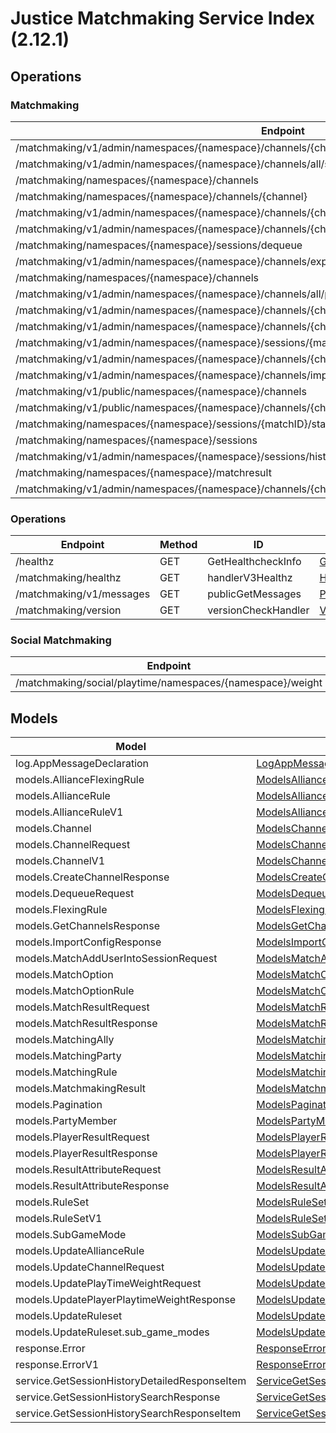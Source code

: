 [//]: # (<< template file: justice_py_sdk_codegen/__main__.py)

# Justice Matchmaking Service Index (2.12.1)


## Operations

### Matchmaking
| Endpoint | Method | ID | Class | Wrapper |
|---|---|---|---|---|
| /matchmaking/v1/admin/namespaces/{namespace}/channels/{channelName}/sessions/{matchID} | POST | AddUserIntoSessionInChannel | [AddUserIntoSessionInChannel](../accelbyte_py_sdk/api/matchmaking/operations/matchmaking/add_user_into_session_in_channel.py) | [add_user_into_session_in_channel](../accelbyte_py_sdk/api/matchmaking/wrappers/_matchmaking.py) |
| /matchmaking/v1/admin/namespaces/{namespace}/channels/all/sessions/bulk | GET | BulkGetSessions | [BulkGetSessions](../accelbyte_py_sdk/api/matchmaking/operations/matchmaking/bulk_get_sessions.py) | [bulk_get_sessions](../accelbyte_py_sdk/api/matchmaking/wrappers/_matchmaking.py) |
| /matchmaking/namespaces/{namespace}/channels | POST | CreateChannelHandler | [CreateChannelHandler](../accelbyte_py_sdk/api/matchmaking/operations/matchmaking/create_channel_handler.py) | [create_channel_handler](../accelbyte_py_sdk/api/matchmaking/wrappers/_matchmaking.py) |
| /matchmaking/namespaces/{namespace}/channels/{channel} | DELETE | DeleteChannelHandler | [DeleteChannelHandler](../accelbyte_py_sdk/api/matchmaking/operations/matchmaking/delete_channel_handler.py) | [delete_channel_handler](../accelbyte_py_sdk/api/matchmaking/wrappers/_matchmaking.py) |
| /matchmaking/v1/admin/namespaces/{namespace}/channels/{channelName}/sessions/{matchID} | DELETE | DeleteSessionInChannel | [DeleteSessionInChannel](../accelbyte_py_sdk/api/matchmaking/operations/matchmaking/delete_session_in_channel.py) | [delete_session_in_channel](../accelbyte_py_sdk/api/matchmaking/wrappers/_matchmaking.py) |
| /matchmaking/v1/admin/namespaces/{namespace}/channels/{channelName}/sessions/{matchID}/users/{userID} | DELETE | DeleteUserFromSessionInChannel | [DeleteUserFromSessionInChannel](../accelbyte_py_sdk/api/matchmaking/operations/matchmaking/delete_user_from_session_in_channel.py) | [delete_user_from_session_in_channel](../accelbyte_py_sdk/api/matchmaking/wrappers/_matchmaking.py) |
| /matchmaking/namespaces/{namespace}/sessions/dequeue | POST | DequeueSessionHandler | [DequeueSessionHandler](../accelbyte_py_sdk/api/matchmaking/operations/matchmaking/dequeue_session_handler.py) | [dequeue_session_handler](../accelbyte_py_sdk/api/matchmaking/wrappers/_matchmaking.py) |
| /matchmaking/v1/admin/namespaces/{namespace}/channels/export | GET | ExportChannels | [ExportChannels](../accelbyte_py_sdk/api/matchmaking/operations/matchmaking/export_channels.py) | [export_channels](../accelbyte_py_sdk/api/matchmaking/wrappers/_matchmaking.py) |
| /matchmaking/namespaces/{namespace}/channels | GET | GetAllChannelsHandler | [GetAllChannelsHandler](../accelbyte_py_sdk/api/matchmaking/operations/matchmaking/get_all_channels_handler.py) | [get_all_channels_handler](../accelbyte_py_sdk/api/matchmaking/wrappers/_matchmaking.py) |
| /matchmaking/v1/admin/namespaces/{namespace}/channels/all/parties | GET | GetAllPartyInAllChannel | [GetAllPartyInAllChannel](../accelbyte_py_sdk/api/matchmaking/operations/matchmaking/get_all_party_in_all_channel.py) | [get_all_party_in_all_channel](../accelbyte_py_sdk/api/matchmaking/wrappers/_matchmaking.py) |
| /matchmaking/v1/admin/namespaces/{namespace}/channels/{channelName}/parties | GET | GetAllPartyInChannel | [GetAllPartyInChannel](../accelbyte_py_sdk/api/matchmaking/operations/matchmaking/get_all_party_in_channel.py) | [get_all_party_in_channel](../accelbyte_py_sdk/api/matchmaking/wrappers/_matchmaking.py) |
| /matchmaking/v1/admin/namespaces/{namespace}/channels/{channelName}/sessions | GET | GetAllSessionsInChannel | [GetAllSessionsInChannel](../accelbyte_py_sdk/api/matchmaking/operations/matchmaking/get_all_sessions_in_channel.py) | [get_all_sessions_in_channel](../accelbyte_py_sdk/api/matchmaking/wrappers/_matchmaking.py) |
| /matchmaking/v1/admin/namespaces/{namespace}/sessions/{matchID}/history/detailed | GET | GetSessionHistoryDetailed | [GetSessionHistoryDetailed](../accelbyte_py_sdk/api/matchmaking/operations/matchmaking/get_session_history_detailed.py) | [get_session_history_detailed](../accelbyte_py_sdk/api/matchmaking/wrappers/_matchmaking.py) |
| /matchmaking/v1/admin/namespaces/{namespace}/channels/{channelName} | GET | GetSingleMatchmakingChannel | [GetSingleMatchmakingChannel](../accelbyte_py_sdk/api/matchmaking/operations/matchmaking/get_single_matchmaking_channel.py) | [get_single_matchmaking_channel](../accelbyte_py_sdk/api/matchmaking/wrappers/_matchmaking.py) |
| /matchmaking/v1/admin/namespaces/{namespace}/channels/import | POST | ImportChannels | [ImportChannels](../accelbyte_py_sdk/api/matchmaking/operations/matchmaking/import_channels.py) | [import_channels](../accelbyte_py_sdk/api/matchmaking/wrappers/_matchmaking.py) |
| /matchmaking/v1/public/namespaces/{namespace}/channels | GET | PublicGetAllMatchmakingChannel | [PublicGetAllMatchmakingChannel](../accelbyte_py_sdk/api/matchmaking/operations/matchmaking/public_get_all_matchmaking_channel.py) | [public_get_all_matchmaking_channel](../accelbyte_py_sdk/api/matchmaking/wrappers/_matchmaking.py) |
| /matchmaking/v1/public/namespaces/{namespace}/channels/{channelName} | GET | PublicGetSingleMatchmakingChannel | [PublicGetSingleMatchmakingChannel](../accelbyte_py_sdk/api/matchmaking/operations/matchmaking/public_get_single_matchmaking_channel.py) | [public_get_single_matchmaking_channel](../accelbyte_py_sdk/api/matchmaking/wrappers/_matchmaking.py) |
| /matchmaking/namespaces/{namespace}/sessions/{matchID}/status | GET | QuerySessionHandler | [QuerySessionHandler](../accelbyte_py_sdk/api/matchmaking/operations/matchmaking/query_session_handler.py) | [query_session_handler](../accelbyte_py_sdk/api/matchmaking/wrappers/_matchmaking.py) |
| /matchmaking/namespaces/{namespace}/sessions | POST | QueueSessionHandler | [QueueSessionHandler](../accelbyte_py_sdk/api/matchmaking/operations/matchmaking/queue_session_handler.py) | [queue_session_handler](../accelbyte_py_sdk/api/matchmaking/wrappers/_matchmaking.py) |
| /matchmaking/v1/admin/namespaces/{namespace}/sessions/history/search | GET | SearchSessions | [SearchSessions](../accelbyte_py_sdk/api/matchmaking/operations/matchmaking/search_sessions.py) | [search_sessions](../accelbyte_py_sdk/api/matchmaking/wrappers/_matchmaking.py) |
| /matchmaking/namespaces/{namespace}/matchresult | POST | StoreMatchResults | [StoreMatchResults](../accelbyte_py_sdk/api/matchmaking/operations/matchmaking/store_match_results.py) | [store_match_results](../accelbyte_py_sdk/api/matchmaking/wrappers/_matchmaking.py) |
| /matchmaking/v1/admin/namespaces/{namespace}/channels/{channelName} | PATCH | UpdateMatchmakingChannel | [UpdateMatchmakingChannel](../accelbyte_py_sdk/api/matchmaking/operations/matchmaking/update_matchmaking_channel.py) | [update_matchmaking_channel](../accelbyte_py_sdk/api/matchmaking/wrappers/_matchmaking.py) |

### Operations
| Endpoint | Method | ID | Class | Wrapper |
|---|---|---|---|---|
| /healthz | GET | GetHealthcheckInfo | [GetHealthcheckInfo](../accelbyte_py_sdk/api/matchmaking/operations/operations/get_healthcheck_info.py) | [get_healthcheck_info](../accelbyte_py_sdk/api/matchmaking/wrappers/_operations.py) |
| /matchmaking/healthz | GET | handlerV3Healthz | [HandlerV3Healthz](../accelbyte_py_sdk/api/matchmaking/operations/operations/handler_v3_healthz.py) | [handler_v3_healthz](../accelbyte_py_sdk/api/matchmaking/wrappers/_operations.py) |
| /matchmaking/v1/messages | GET | publicGetMessages | [PublicGetMessages](../accelbyte_py_sdk/api/matchmaking/operations/operations/public_get_messages.py) | [public_get_messages](../accelbyte_py_sdk/api/matchmaking/wrappers/_operations.py) |
| /matchmaking/version | GET | versionCheckHandler | [VersionCheckHandler](../accelbyte_py_sdk/api/matchmaking/operations/operations/version_check_handler.py) | [version_check_handler](../accelbyte_py_sdk/api/matchmaking/wrappers/_operations.py) |

### Social Matchmaking
| Endpoint | Method | ID | Class | Wrapper |
|---|---|---|---|---|
| /matchmaking/social/playtime/namespaces/{namespace}/weight | PATCH | UpdatePlayTimeWeight | [UpdatePlayTimeWeight](../accelbyte_py_sdk/api/matchmaking/operations/social_matchmaking/update_play_time_weight.py) | [update_play_time_weight](../accelbyte_py_sdk/api/matchmaking/wrappers/_social_matchmaking.py) |


## Models
| Model | Class |
|---|---|
| log.AppMessageDeclaration | [LogAppMessageDeclaration](../accelbyte_py_sdk/api/matchmaking/models/log_app_message_declaration.py) |
| models.AllianceFlexingRule | [ModelsAllianceFlexingRule](../accelbyte_py_sdk/api/matchmaking/models/models_alliance_flexing_rule.py) |
| models.AllianceRule | [ModelsAllianceRule](../accelbyte_py_sdk/api/matchmaking/models/models_alliance_rule.py) |
| models.AllianceRuleV1 | [ModelsAllianceRuleV1](../accelbyte_py_sdk/api/matchmaking/models/models_alliance_rule_v1.py) |
| models.Channel | [ModelsChannel](../accelbyte_py_sdk/api/matchmaking/models/models_channel.py) |
| models.ChannelRequest | [ModelsChannelRequest](../accelbyte_py_sdk/api/matchmaking/models/models_channel_request.py) |
| models.ChannelV1 | [ModelsChannelV1](../accelbyte_py_sdk/api/matchmaking/models/models_channel_v1.py) |
| models.CreateChannelResponse | [ModelsCreateChannelResponse](../accelbyte_py_sdk/api/matchmaking/models/models_create_channel_response.py) |
| models.DequeueRequest | [ModelsDequeueRequest](../accelbyte_py_sdk/api/matchmaking/models/models_dequeue_request.py) |
| models.FlexingRule | [ModelsFlexingRule](../accelbyte_py_sdk/api/matchmaking/models/models_flexing_rule.py) |
| models.GetChannelsResponse | [ModelsGetChannelsResponse](../accelbyte_py_sdk/api/matchmaking/models/models_get_channels_response.py) |
| models.ImportConfigResponse | [ModelsImportConfigResponse](../accelbyte_py_sdk/api/matchmaking/models/models_import_config_response.py) |
| models.MatchAddUserIntoSessionRequest | [ModelsMatchAddUserIntoSessionRequest](../accelbyte_py_sdk/api/matchmaking/models/models_match_add_user_into_session_request.py) |
| models.MatchOption | [ModelsMatchOption](../accelbyte_py_sdk/api/matchmaking/models/models_match_option.py) |
| models.MatchOptionRule | [ModelsMatchOptionRule](../accelbyte_py_sdk/api/matchmaking/models/models_match_option_rule.py) |
| models.MatchResultRequest | [ModelsMatchResultRequest](../accelbyte_py_sdk/api/matchmaking/models/models_match_result_request.py) |
| models.MatchResultResponse | [ModelsMatchResultResponse](../accelbyte_py_sdk/api/matchmaking/models/models_match_result_response.py) |
| models.MatchingAlly | [ModelsMatchingAlly](../accelbyte_py_sdk/api/matchmaking/models/models_matching_ally.py) |
| models.MatchingParty | [ModelsMatchingParty](../accelbyte_py_sdk/api/matchmaking/models/models_matching_party.py) |
| models.MatchingRule | [ModelsMatchingRule](../accelbyte_py_sdk/api/matchmaking/models/models_matching_rule.py) |
| models.MatchmakingResult | [ModelsMatchmakingResult](../accelbyte_py_sdk/api/matchmaking/models/models_matchmaking_result.py) |
| models.Pagination | [ModelsPagination](../accelbyte_py_sdk/api/matchmaking/models/models_pagination.py) |
| models.PartyMember | [ModelsPartyMember](../accelbyte_py_sdk/api/matchmaking/models/models_party_member.py) |
| models.PlayerResultRequest | [ModelsPlayerResultRequest](../accelbyte_py_sdk/api/matchmaking/models/models_player_result_request.py) |
| models.PlayerResultResponse | [ModelsPlayerResultResponse](../accelbyte_py_sdk/api/matchmaking/models/models_player_result_response.py) |
| models.ResultAttributeRequest | [ModelsResultAttributeRequest](../accelbyte_py_sdk/api/matchmaking/models/models_result_attribute_request.py) |
| models.ResultAttributeResponse | [ModelsResultAttributeResponse](../accelbyte_py_sdk/api/matchmaking/models/models_result_attribute_response.py) |
| models.RuleSet | [ModelsRuleSet](../accelbyte_py_sdk/api/matchmaking/models/models_rule_set.py) |
| models.RuleSetV1 | [ModelsRuleSetV1](../accelbyte_py_sdk/api/matchmaking/models/models_rule_set_v1.py) |
| models.SubGameMode | [ModelsSubGameMode](../accelbyte_py_sdk/api/matchmaking/models/models_sub_game_mode.py) |
| models.UpdateAllianceRule | [ModelsUpdateAllianceRule](../accelbyte_py_sdk/api/matchmaking/models/models_update_alliance_rule.py) |
| models.UpdateChannelRequest | [ModelsUpdateChannelRequest](../accelbyte_py_sdk/api/matchmaking/models/models_update_channel_request.py) |
| models.UpdatePlayTimeWeightRequest | [ModelsUpdatePlayTimeWeightRequest](../accelbyte_py_sdk/api/matchmaking/models/models_update_play_time_weight_request.py) |
| models.UpdatePlayerPlaytimeWeightResponse | [ModelsUpdatePlayerPlaytimeWeightResponse](../accelbyte_py_sdk/api/matchmaking/models/models_update_player_playtime_weight_response.py) |
| models.UpdateRuleset | [ModelsUpdateRuleset](../accelbyte_py_sdk/api/matchmaking/models/models_update_ruleset.py) |
| models.UpdateRuleset.sub_game_modes | [ModelsUpdateRulesetSubGameModes](../accelbyte_py_sdk/api/matchmaking/models/models_update_ruleset_sub_game_modes.py) |
| response.Error | [ResponseError](../accelbyte_py_sdk/api/matchmaking/models/response_error.py) |
| response.ErrorV1 | [ResponseErrorV1](../accelbyte_py_sdk/api/matchmaking/models/response_error_v1.py) |
| service.GetSessionHistoryDetailedResponseItem | [ServiceGetSessionHistoryDetailedResponseItem](../accelbyte_py_sdk/api/matchmaking/models/service_get_session_history_detailed_response_item.py) |
| service.GetSessionHistorySearchResponse | [ServiceGetSessionHistorySearchResponse](../accelbyte_py_sdk/api/matchmaking/models/service_get_session_history_search_response.py) |
| service.GetSessionHistorySearchResponseItem | [ServiceGetSessionHistorySearchResponseItem](../accelbyte_py_sdk/api/matchmaking/models/service_get_session_history_search_response_item.py) |
